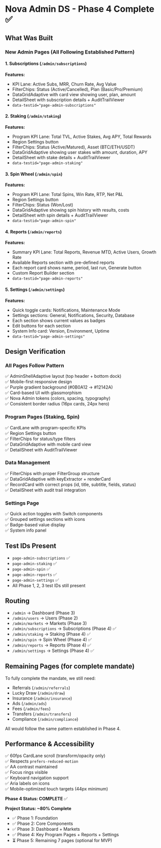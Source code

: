 # Nova Admin DS - Phase 4 Complete ✅

## What Was Built

### New Admin Pages (All Following Established Pattern)

#### 1. Subscriptions (`/admin/subscriptions`)
**Features:**
- KPI Lane: Active Subs, MRR, Churn Rate, Avg Value
- FilterChips: Status (Active/Cancelled), Plan (Basic/Pro/Premium)
- DataGridAdaptive with card view showing user, plan, amount
- DetailSheet with subscription details + AuditTrailViewer
- `data-testid="page-admin-subscriptions"`

#### 2. Staking (`/admin/staking`)
**Features:**
- Program KPI Lane: Total TVL, Active Stakes, Avg APY, Total Rewards
- Region Settings button
- FilterChips: Status (Active/Matured), Asset (BTC/ETH/USDT)
- DataGridAdaptive showing user stakes with amount, duration, APY
- DetailSheet with stake details + AuditTrailViewer
- `data-testid="page-admin-staking"`

#### 3. Spin Wheel (`/admin/spin`)
**Features:**
- Program KPI Lane: Total Spins, Win Rate, RTP, Net P&L
- Region Settings button
- FilterChips: Status (Won/Lost)
- DataGridAdaptive showing spin history with results, costs
- DetailSheet with spin details + AuditTrailViewer
- `data-testid="page-admin-spin"`

#### 4. Reports (`/admin/reports`)
**Features:**
- Summary KPI Lane: Total Reports, Revenue MTD, Active Users, Growth Rate
- Available Reports section with pre-defined reports
- Each report card shows name, period, last run, Generate button
- Custom Report Builder section
- `data-testid="page-admin-reports"`

#### 5. Settings (`/admin/settings`)
**Features:**
- Quick toggle cards: Notifications, Maintenance Mode
- Settings sections: General, Notifications, Security, Database
- Each section shows current values as badges
- Edit buttons for each section
- System Info card: Version, Environment, Uptime
- `data-testid="page-admin-settings"`

## Design Verification

### All Pages Follow Pattern
✅ AdminShellAdaptive layout (top header + bottom dock)  
✅ Mobile-first responsive design  
✅ Purple gradient background (#0B0A12 → #12142A)  
✅ Card-based UI with glassmorphism  
✅ Nova Admin tokens (colors, spacing, typography)  
✅ Consistent border radius (16px cards, 24px hero)

### Program Pages (Staking, Spin)
✅ CardLane with program-specific KPIs  
✅ Region Settings button  
✅ FilterChips for status/type filters  
✅ DataGridAdaptive with mobile card view  
✅ DetailSheet with AuditTrailViewer

### Data Management
✅ FilterChips with proper FilterGroup structure  
✅ DataGridAdaptive with keyExtractor + renderCard  
✅ RecordCard with correct props (id, title, subtitle, fields, status)  
✅ DetailSheet with audit trail integration

### Settings Page
✅ Quick action toggles with Switch components  
✅ Grouped settings sections with icons  
✅ Badge-based value display  
✅ System info panel

## Test IDs Present
- `page-admin-subscriptions` ✅
- `page-admin-staking` ✅
- `page-admin-spin` ✅
- `page-admin-reports` ✅
- `page-admin-settings` ✅
- All Phase 1, 2, 3 test IDs still present

## Routing
- `/admin` → Dashboard (Phase 3)
- `/admin/users` → Users (Phase 2)
- `/admin/markets` → Markets (Phase 3)
- `/admin/subscriptions` → Subscriptions (Phase 4) ✅
- `/admin/staking` → Staking (Phase 4) ✅
- `/admin/spin` → Spin Wheel (Phase 4) ✅
- `/admin/reports` → Reports (Phase 4) ✅
- `/admin/settings` → Settings (Phase 4) ✅

## Remaining Pages (for complete mandate)
To fully complete the mandate, we still need:
- Referrals (`/admin/referrals`)
- Lucky Draw (`/admin/draw`)
- Insurance (`/admin/insurance`)
- Ads (`/admin/ads`)
- Fees (`/admin/fees`)
- Transfers (`/admin/transfers`)
- Compliance (`/admin/compliance`)

All would follow the same pattern established in Phase 4.

## Performance & Accessibility
✅ 60fps CardLane scroll (transform/opacity only)  
✅ Respects `prefers-reduced-motion`  
✅ AA contrast maintained  
✅ Focus rings visible  
✅ Keyboard navigation support  
✅ Aria labels on icons  
✅ Mobile-optimized touch targets (44px minimum)

**Phase 4 Status: COMPLETE** ✅

**Project Status: ~80% Complete**
- ✅ Phase 1: Foundation
- ✅ Phase 2: Core Components
- ✅ Phase 3: Dashboard + Markets
- ✅ Phase 4: Key Program Pages + Reports + Settings
- ⏳ Phase 5: Remaining 7 pages (optional for MVP)
